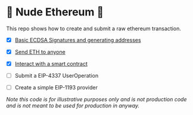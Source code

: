 # 🥩 Nude Ethereum 🫢

This repo shows how to create and submit a raw ethereum transaction. 

- [x] [Basic ECDSA Signatures and generating addresses](scripts/01-ecdsa.ts)
- [x] [Send ETH to anyone](scripts/02-transaction.ts)
- [x] [Interact with a smart contract](scripts/03-contract.ts)
- [ ] Submit a EIP-4337 UserOperation
- [ ] Create a simple EIP-1193 provider


_Note this code is for illustrative purposes only and is not production code and is not meant to be used for production in anyway._
